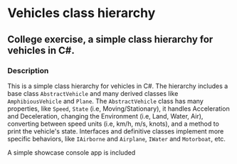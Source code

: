 # Vehicles class hierarchy
## College exercise, a simple class hierarchy for vehicles in C#.

### Description
This is a simple class hierarchy for vehicles in C#. 
The hierarchy includes a base class `AbstractVehicle` and many derived classes like `AmphibiousVehicle` and `Plane`. 
The `AbstractVehicle` class has many properties, like `Speed`, `State` (i.e, Moving/Stationary), it handles Acceleration and Deceleration, changing the Environment (i.e, Land, Water, Air), converting between speed units (i.e, km/h, m/s, knots), and a method to print the vehicle's state.
Interfaces and definitive classes implement more specific behaviors, like `IAirborne` and `Airplane`, `IWater` and `Motorboat`, etc.

A simple showcase console app is included
